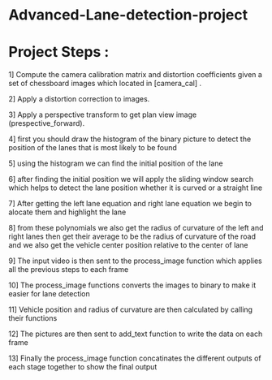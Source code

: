 # Advanced-Lane-detection-project
# Project Steps :
1] Compute the camera calibration matrix and distortion coefficients given a set of chessboard images which located in [camera_cal] .
 
2] Apply a distortion correction to images.  
 
3] Apply a perspective transform to get plan view image (prespective_forward).
 
4] first you should draw the histogram of the binary picture to detect the position of the lanes that is most likely to be found

5] using the histogram we can find the initial position of the lane

6] after finding the initial position we will apply the sliding window search which helps to detect the lane position whether it is curved or a straight line 
 
7] After getting the left lane equation and right lane equation we begin to alocate them and highlight the lane
 
8] from these polynomials we also get the radius of curvature of the left and right lanes then get their average to be the radius of curvature of the road
    and we also get the vehicle center position relative to the center of lane 

9] The input video is then sent to the process_image function which applies all the previous steps to each frame

10] The process_image functions converts the images to binary to make it easier for lane detection

11] Vehicle position and radius of curvature are then calculated by calling their functions

12] The pictures are then sent to add_text function to write the data on each frame

13] Finally the process_image function concatinates the different outputs of each stage together to show the final output
